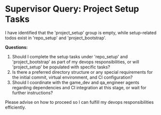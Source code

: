# Supervisor Query: Project Setup Tasks

I have identified that the 'project_setup' group is empty, while setup-related todos exist in 'repo_setup' and 'project_bootstrap'.

**Questions:**
1. Should I complete the setup tasks under 'repo_setup' and 'project_bootstrap' as part of my devops responsibilities, or will 'project_setup' be populated with specific tasks?
2. Is there a preferred directory structure or any special requirements for the initial commit, virtual environment, and CI configuration?
3. Should I coordinate with the game_dev and qa_engineer agents regarding dependencies and CI integration at this stage, or wait for further instructions?

Please advise on how to proceed so I can fulfill my devops responsibilities efficiently.
